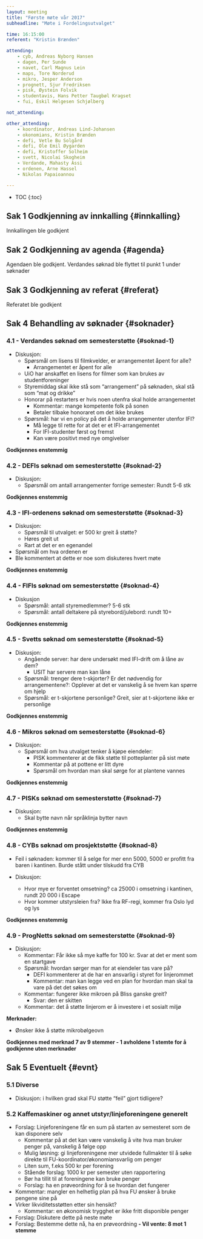 ```yaml
---
layout: meeting
title: "Første møte vår 2017"
subheadline: "Møte i Fordelingsutvalget"

time: 16:15:00
referent: "Kristin Brænden"

attending:
    - cyb, Andreas Nyborg Hansen
    - dagen, Per Sunde
    - navet, Carl Magnus Lein
    - maps, Tore Norderud
    - mikro, Jesper Anderson
    - prognett, Sjur Fredriksen
    - pisk, Øystein Folvik
    - studentavis, Hans Petter Taugbøl Kragset
    - fui, Eskil Helgesen Schjølberg

not_attending:

other_attending:
    - koordinator, Andreas Lind-Johansen
    - okonomians, Kristin Brænden
    - defi, Vetle Bu Solgård
    - defi, Ole Emil Øygarden
    - defi, Kristoffer Solheim
    - svett, Nicolai Skogheim
    - Verdande, Mahasty Assi
    - ordenen, Arne Hassel
    - Nikolas Papaioannou

---
```


* TOC
{:toc}

## Sak 1 Godkjenning av innkalling {#innkalling}
Innkallingen ble godkjent

## Sak 2 Godkjenning av agenda {#agenda}
Agendaen ble godkjent. Verdandes søknad ble flyttet til punkt 1 under søknader

## Sak 3 Godkjenning av referat {#referat}
Referatet ble godkjent

## Sak 4 Behandling av søknader {#soknader}

### 4.1 - Verdandes søknad om semesterstøtte {#soknad-1}
- Diskusjon:
    - Spørsmål om lisens til filmkvelder, er arrangementet åpent for alle?
        - Arrangementet er åpent for alle
    - UiO har anskaffet en lisens for filmer som kan brukes av studentforeninger
    - Styremiddag skal ikke stå som “arrangement” på søknaden, skal stå som “mat og drikke”
    - Honorar på restarters er hvis noen utenfra skal holde arrangementet
        - Kommentar: mange kompetente folk på sonen
        - Betaler tilbake honoraret om det ikke brukes
    - Spørsmål: har vi en policy på det å holde arrangementer utenfor IFI?
        - Må legge til rette for at det er et IFI-arrangementet
        - For IFI-studenter først og fremst
        - Kan være positivt med nye omgivelser

**Godkjennes enstemmig**

### 4.2 - DEFIs søknad om semesterstøtte {#soknad-2}
- Diskusjon:
    - Spørsmål om antall arrangementer forrige semester: Rundt 5-6 stk

**Godkjennes enstemmig**

### 4.3 - IFI-ordenens søknad om semesterstøtte {#soknad-3}
- Diskusjon:
    - Spørsmål til utvalget: er 500 kr greit å støtte?
    - Høres greit ut
    - Rart at det er en egenandel
- Spørsmål om hva ordenen er
- Ble kommentert at dette er noe som diskuteres hvert møte

**Godkjennes enstemmig**

### 4.4 - FIFIs søknad om semesterstøtte {#soknad-4}
- Diskusjon
    - Spørsmål: antall styremedlemmer? 5-6 stk
    - Spørsmål: antall deltakere på styrebord/julebord: rundt 10+

**Godkjennes enstemmig**

### 4.5 - Svetts søknad om semesterstøtte {#soknad-5}
- Diskusjon:
    - Angående server: har dere undersøkt med IFI-drift om å låne av dem?
        - USIT har servere man kan låne
    - Spørsmål: trenger dere t-skjorter? Er det nødvendig for arrangementene?: Opplever at det er vanskelig å se hvem kan spørre om hjelp
    - Spørsmål: er t-skjortene personlige? Greit, sier at t-skjortene ikke er personlige

**Godkjennes enstemmig**

### 4.6 - Mikros søknad om semesterstøtte {#soknad-6}
- Diskusjon:
    - Spørsmål om hva utvalget tenker å kjøpe eiendeler:
        - PISK kommenterer at de fikk støtte til potteplanter på sist møte
        - Kommentar på at pottene er litt dyre
        - Spørsmål om hvordan man skal sørge for at plantene vannes

**Godkjennes enstemmig**

### 4.7 - PISKs søknad om semesterstøtte {#soknad-7}
- Diskusjon:
    - Skal bytte navn når språklinja bytter navn

**Godkjennes enstemmig**

### 4.8 - CYBs søknad om prosjektstøtte {#soknad-8}
- Feil i søknaden: kommer til å selge for mer enn 5000, 5000 er profitt fra baren i kantinen. Burde stått under tilskudd fra CYB

- Diskusjon:
    - Hvor mye er forventet omsetning? ca 25000 i omsetning i kantinen, rundt 20 000 i Escape
    - Hvor kommer utstyrsleien fra? Ikke fra RF-regi, kommer fra Oslo lyd og lys

**Godkjennes enstemmig**

### 4.9 - ProgNetts søknad om semesterstøtte {#soknad-9}
- Diskusjon:
    - Kommentar: Får ikke så mye kaffe for 100 kr. Svar at det er ment som en startgave
    - Spørsmål: hvordan sørger man for at eiendeler tas vare på?
        - DEFI kommenterer at de har en ansvarlig i styret for linjerommet
        - Kommentar: man kan legge ved en plan for hvordan man skal ta vare på det det søkes om
    - Kommentar: fungerer ikke mikroen på Bliss ganske greit?
        - Svar: den er skitten
    - Kommentar: det å støtte linjerom er å investere i et sosialt miljø

**Merknader:**
- Ønsker ikke å støtte mikrobølgeovn

**Godkjennes med merknad 7 av 9 stemmer -
1 avholdene
1 stemte for å godkjenne uten merknader**

## Sak 5 Eventuelt {#evnt}

### 5.1 Diverse
- Diskusjon: i hvilken grad skal FU støtte “feil” gjort tidligere?

### 5.2 Kaffemaskiner og annet utstyr/linjeforeningene generelt
- Forslag: Linjeforeningene får en sum på starten av semesteret som de kan disponere selv
    - Kommentar på at det kan være vanskelig å vite hva man bruker penger på, vanskelig å følge opp
    - Mulig løsning: gi linjeforeningene mer utvidede fullmakter til å søke direkte til FU-koordinator/økonomiansvarlig om penger
    - Liten sum, f.eks 500 kr per forening
    - Stående forslag: 1000 kr per semester uten rapportering
    - Bør ha tillit til at foreningene kan bruke penger
    - Forslag: ha en prøveordning for å se hvordan det fungerer
- Kommentar: mangler en helhetlig plan på hva FU ønsker å bruke pengene sine på
- Virker likviditetsstøtten etter sin hensikt?
    - Kommentar: en økonomisk trygghet er ikke fritt disponible penger
- Forslag: Diskutere dette på neste møte
- Forslag: Bestemme dette nå, ha en prøveordning
**- Vil vente: 8 mot 1 stemme**
